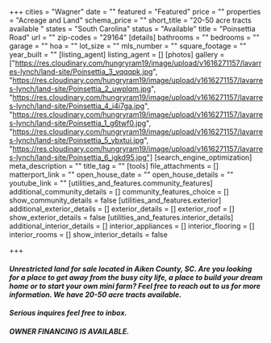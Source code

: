 +++
cities = "Wagner"
date = ""
featured = "Featured"
price = ""
properties = "Acreage and Land"
schema_price = ""
short_title = "20-50 acre tracts available "
states = "South Carolina"
status = "Available"
title = "Poinsettia Road"
url = ""
zip-codes = "29164"
[details]
bathrooms = ""
bedrooms = ""
garage = ""
hoa = ""
lot_size = ""
mls_number = ""
square_footage = ""
year_built = ""
[listing_agent]
listing_agent = []
[photos]
gallery = ["https://res.cloudinary.com/hungryram19/image/upload/v1616271157/lavarres-lynch/land-site/Poinsettia_3_vqqqpk.jpg", "https://res.cloudinary.com/hungryram19/image/upload/v1616271157/lavarres-lynch/land-site/Poinsettia_2_uwplqm.jpg", "https://res.cloudinary.com/hungryram19/image/upload/v1616271157/lavarres-lynch/land-site/Poinsettia_4_i4i7ga.jpg", "https://res.cloudinary.com/hungryram19/image/upload/v1616271157/lavarres-lynch/land-site/Poinsettia_1_g6twf0.jpg", "https://res.cloudinary.com/hungryram19/image/upload/v1616271157/lavarres-lynch/land-site/Poinsettia_5_ybxtui.jpg", "https://res.cloudinary.com/hungryram19/image/upload/v1616271157/lavarres-lynch/land-site/Poinsettia_6_igkd95.jpg"]
[search_engine_optimization]
meta_description = ""
title_tag = ""
[tools]
file_attachments = []
matterport_link = ""
open_house_date = ""
open_house_details = ""
youtube_link = ""
[utilities_and_features.community_features]
additional_community_details = []
community_features_choice = []
show_community_details = false
[utilities_and_features.exterior]
additional_exterior_details = []
exterior_details = []
exterior_roof = []
show_exterior_details = false
[utilities_and_features.interior_details]
additional_interior_details = []
interior_appliances = []
interior_flooring = []
interior_rooms = []
show_interior_details = false

+++
#### **_Unrestricted land for sale located in Aiken County, SC. Are you looking for a place to get away from the busy city life, a place to build your dream home or to start your own mini farm? Feel free to reach out to us for more information. We have 20-50 acre tracts available._** 

#### **_Serious inquires feel free to inbox._** 

#### **_OWNER FINANCING IS AVAILABLE._**